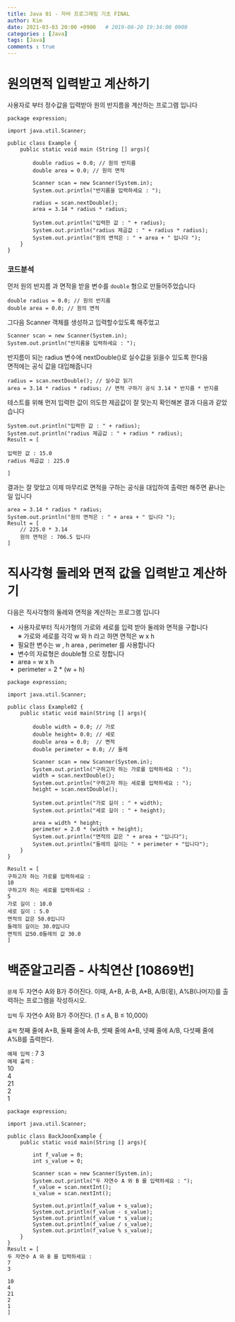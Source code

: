 ```yaml
---
title: Java 01 - 자바 프로그래밍 기초 FINAL 
author: Kim
date: 2021-03-03 20:00 +0900   # 2019-08-20 19:34:00 0900
categories : [Java]
tags: [Java]
comments : true
---
```


# 원의면적 입력받고 계산하기

사용자로 부터 정수값을 입력받아 원의 반지름을 계산하는 프로그램 입니다<br>

```
package expression;

import java.util.Scanner;

public class Example {
    public static void main (String [] args){

        double radius = 0.0; // 원의 반지름
        double area = 0.0; // 원의 면적

        Scanner scan = new Scanner(System.in);
        System.out.println("반지름을 입력하세요 : ");

        radius = scan.nextDouble();
        area = 3.14 * radius * radius;

        System.out.println("입력한 값 : " + radius);
        System.out.println("radius 제곱값 : " + radius * radius);
        System.out.println("원의 면적은 : " + area + " 입니다 ");
    }
}
```

### 코드분석

먼저 원의 반지름 과 면적을 받을 변수를 ``double`` 형으로 만들어주었습니다
```
double radius = 0.0; // 원의 반지름
double area = 0.0; // 원의 면적
```

그다음 Scanner 객체를 생성하고 입력할수있도록 해주었고
```
Scanner scan = new Scanner(System.in);
System.out.println("반지름을 입력하세요 : ");
```

반지름이 되는 radius 변수에 nextDouble()로 실수값을 읽을수 있도록 한다음<br>
면적에는 공식 값을 대입해줍니다<br>
```
radius = scan.nextDouble(); // 실수값 읽기
area = 3.14 * radius * radius; // 면적 구하기 공식 3.14 * 반지름 * 반지름
```
테스트를 위해 먼저 입력한 값이 의도한 제곱값이 잘 맞는지 확인해본 결과 다음과 같았습니다<br>
```
System.out.println("입력한 값 : " + radius);
System.out.println("radius 제곱값 : " + radius * radius);
Result = [

입력한 값 : 15.0
radius 제곱값 : 225.0

]
```
결과는 잘 맞았고 이제 마무리로 면적을 구하는 공식을 대입하여 출력만 해주면 끝나는 일 입니다<br>

```
area = 3.14 * radius * radius;
System.out.println("원의 면적은 : " + area + " 입니다 ");
Result = [
    // 225.0 * 3.14
    원의 면적은 : 706.5 입니다
]
```

# 직사각형 둘레와 면적 값을 입력받고 계산하기

다음은 직사각형의 둘레와 면적을 계산하는 프로그램 입니다<br>

* 사용자로부터 직사가형의 가로와 세로를 입력 받아 둘레와 면적을 구합니다<br>
  ※ 가로와 세로를 각각 w 와 h 라고 하면 면적은 w x h
* 필요한 변수는 w , h area , perimeter 를 사용합니다
* 변수의 자료형은 double형 으로 정합니다
* area = w x h
* perimeter = 2 * (w + h)

```
package expression;

import java.util.Scanner;

public class Example02 {
    public static void main(String [] args){

        double width = 0.0; // 가로
        double height= 0.0; // 세로
        double area = 0.0;  // 면적
        double perimeter = 0.0; // 둘레

        Scanner scan = new Scanner(System.in);
        System.out.println("구하고자 하는 가로를 입력하세요 : ");
        width = scan.nextDouble();
        System.out.println("구하고자 하는 세로를 입력하세요 : ");
        height = scan.nextDouble();

        System.out.println("가로 길이 : " + width);
        System.out.println("세로 길이 : " + height);
        
        area = width * height;
        perimeter = 2.0 * (width + height);
        System.out.println("면적의 값은 " + area + "입니다");
        System.out.println("둘레의 길이는 " + perimeter + "입니다");
    }
}
```

```
Result = [
구하고자 하는 가로를 입력하세요 : 
10
구하고자 하는 세로를 입력하세요 : 
5
가로 길이 : 10.0
세로 길이 : 5.0
면적의 값은 50.0입니다
둘레의 길이는 30.0입니다
면적의 값50.0둘레의 값 30.0
]
```

# 백준알고리즘 - 사칙연산 [10869번]

``문제``
두 자연수 A와 B가 주어진다. 이때, A+B, A-B, A*B, A/B(몫), A%B(나머지)를 출력하는 프로그램을 작성하시오. 

``입력``
두 자연수 A와 B가 주어진다. (1 ≤ A, B ≤ 10,000)

``출력``
첫째 줄에 A+B, 둘째 줄에 A-B, 셋째 줄에 A*B, 넷째 줄에 A/B, 다섯째 줄에 A%B를 출력한다.

``예제 입력`` : 7 3<br>
``예제 출력`` :<br>
10<br>
4<br>
21<br>
2<br>
1<br>
```
package expression;

import java.util.Scanner;

public class BackJoonExample {
    public static void main(String [] args){

        int f_value = 0;
        int s_value = 0;
        
        Scanner scan = new Scanner(System.in);
        System.out.println("두 자연수 A 와 B 를 입력하세요 : ");
        f_value = scan.nextInt();
        s_value = scan.nextInt();

        System.out.println(f_value + s_value);
        System.out.println(f_value - s_value);
        System.out.println(f_value * s_value);
        System.out.println(f_value / s_value);
        System.out.println(f_value % s_value);
    }
}
Result = [
두 자연수 A 와 B 를 입력하세요 : 
7
3

10
4
21
2
1
]

```



